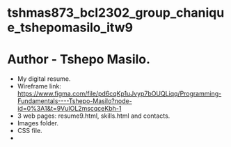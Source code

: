 # tshmas873_bcl2302_group_chanique_tshepomasilo_itw9
# Author - Tshepo Masilo.
- My digital resume.
- Wireframe link: https://www.figma.com/file/pd6cqKp1uJvyp7bOUQLiqq/Programming-Fundamentals----Tshepo-Masilo?node-id=0%3A1&t=9VuIOL2mscqceKbh-1
- 3 web pages: resume9.html, skills.html and contacts.
- Images folder.
- CSS file.
- 
